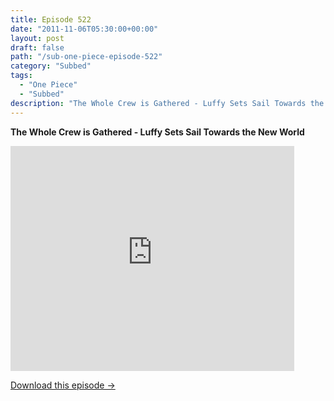 ```yaml
---
title: Episode 522
date: "2011-11-06T05:30:00+00:00"
layout: post
draft: false
path: "/sub-one-piece-episode-522"
category: "Subbed"
tags:
  - "One Piece"
  - "Subbed"
description: "The Whole Crew is Gathered - Luffy Sets Sail Towards the New World"
---
```


**The Whole Crew is Gathered - Luffy Sets Sail Towards the New World**

<iframe width="640" height="360" src="https://www.rapidvideo.com/e/G6FRPF5NXL" frameborder="0" marginwidth=0 marginheight=0 scrolling=no allowfullscreen style="max-width:90%;"></iframe>

<a href="http://ouo.io/qs/eCodkFEQ?s=https://www.rapidvideo.com/d/G6FRPF5NXL" class="styled_a">Download this episode →</a>

